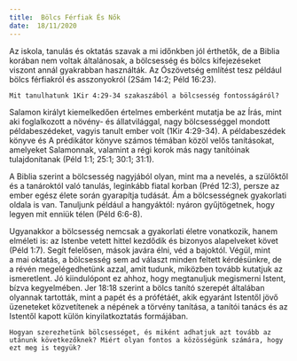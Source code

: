 ```yaml
---
title:  Bölcs Férfiak És Nők
date:  18/11/2020
---
```


Az iskola, tanulás és oktatás szavak a mi időnkben jól érthetők, de a Biblia korában nem voltak általánosak, a bölcsesség és bölcs kifejezéseket viszont annál gyakrabban használták. Az Ószövetség említést tesz például bölcs férfiakról és asszonyokról (2Sám 14:2; Péld 16:23).

`Mit tanulhatunk 1Kir 4:29-34 szakaszából a bölcsesség fontosságáról?`

Salamon királyt kiemelkedően értelmes emberként mutatja be az Írás, mint aki foglalkozott a növény- és állatvilággal, nagy bölcsességgel mondott példabeszédeket, vagyis tanult ember volt (1Kir 4:29-34). A példabeszédek könyve és A prédikátor könyve számos témában közöl velős tanításokat, amelyeket Salamonnak, valamint a régi korok más nagy tanítóinak tulajdonítanak (Péld 1:1; 25:1; 30:1; 31:1).

A Biblia szerint a bölcsesség nagyjából olyan, mint ma a nevelés, a szülőktől és a tanároktól való tanulás, leginkább fiatal korban (Préd 12:3), persze az ember egész élete során gyarapítja tudását. Ám a bölcsességnek gyakorlati oldala is van. Tanuljunk például a hangyáktól: nyáron gyűjtögetnek, hogy legyen mit enniük télen (Péld 6:6-8).

Ugyanakkor a bölcsesség nemcsak a gyakorlati életre vonatkozik, hanem elméleti is: az Istenbe vetett hittel kezdődik és bizonyos alapelveket követ (Péld 1:7). Segít felelősen, mások javára élni, véd a bajoktól. Végül, mint a mai oktatás, a bölcsesség sem ad választ minden feltett kérdésünkre, de a révén megelégedhetünk azzal, amit tudunk, miközben tovább kutatjuk az ismeretlent. Jó kiindulópont ez ahhoz, hogy megtanuljuk megismerni Istent, bízva kegyelmében. Jer 18:18 szerint a bölcs tanító szerepét általában olyannak tartották, mint a papét és a prófétáét, akik egyaránt Istentől jövő üzeneteket közvetítenek a népének a törvény tanítása, a tanítói tanács és az Istentől kapott külön kinyilatkoztatás formájában.

`Hogyan szerezhetünk bölcsességet, és miként adhatjuk azt tovább az utánunk következőknek? Miért olyan fontos a közösségünk számára, hogy ezt meg is tegyük?`